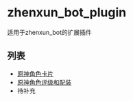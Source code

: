 # zhenxun_bot_plugin
适用于zhenxun_bot的扩展插件

## 列表
- [原神角色卡片](https://github.com/zhenxun-org/zhenxun_bot-tg/tree/main/plugins/genshin/almanac](https://github.com/CRAZYShimakaze/zhenxun_plugin/tree/main/genshin_role_card))
- [原神角色评级和配装](https://github.com/CRAZYShimakaze/zhenxun_plugin/tree/main/genshin_equip_recommand)
- 待补充
